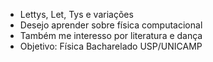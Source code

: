- Lettys, Let, Tys e variações
- Desejo aprender sobre física computacional
- Também me interesso por literatura e dança
- Objetivo: Física Bacharelado USP/UNICAMP

<!---
lettttttttys/lettttttttys is a ✨ special ✨ repository because its `README.md` (this file) appears on your GitHub profile.
You can click the Preview link to take a look at your changes.
--->
